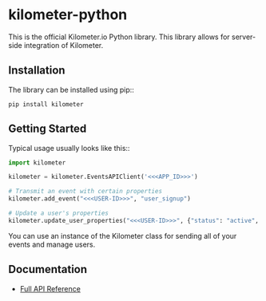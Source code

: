 # kilometer-python

This is the official Kilometer.io Python library. This library allows for
server-side integration of Kilometer.


Installation
------------

The library can be installed using pip::

    pip install kilometer


Getting Started
---------------

Typical usage usually looks like this::


```python
import kilometer

kilometer = kilometer.EventsAPIClient('<<<APP_ID>>>')

# Transmit an event with certain properties
kilometer.add_event("<<<USER-ID>>>", "user_signup")

# Update a user's properties
kilometer.update_user_properties("<<<USER-ID>>>", {"status": "active", "name": "<<<JOHN WHITE>>>"})
```

You can use an instance of the Kilometer class for sending all of your events
and manage users.


Documentation
-------------
* <a href="https://kilometer.readme.io/" target="_blank">Full API Reference</a>
